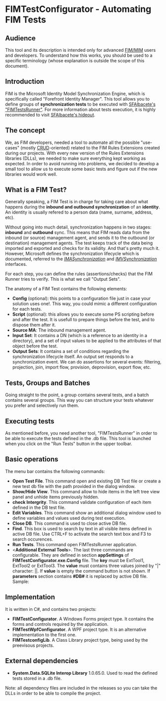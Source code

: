 # FIMTestConfigurator - Automating FIM Tests

## Audience
This tool and its description is intended only for advanced [FIM/MIM](https://en.wikipedia.org/wiki/Forefront_Identity_Manager) users and developers. To understand how this works, you should be used to a specific terminology (whose explanation is outside the scope of this document).

## Introduction
FIM is the Microsoft Identity Model Synchronization Engine, which is specifically called "Forefront Identity Manager".
This tool allows you to define groups of **synchronization tests** to be executed with [SFAlbacete's "FIMTestsRunner"](https://github.com/sfalbacete/FIMTestsRunner). For more information about tests execution, it is highly recommended to visit [SFAlbacete's hideout](https://github.com/sfalbacete).

## The concept
We, as FIM developers, needed a tool to automate all the possible "use-cases" (mostly [CRUD](https://en.wikipedia.org/wiki/Create,_read,_update_and_delete)-oriented) related to the FIM Rules Extensions created during our projects. With every new version of the Rules Extensions libraries (DLLs), we needed to make sure everything kept working as expected. In order to avoid running into problems, we decided to develop a small tool to allow us to execute some basic tests and figure out if the new libraries would work well.

## What is a FIM Test?
Generally speaking, a FIM Test is in charge for taking care about what happens during the **inbound and outbound synchronization** of an **identity**. An identity is usually refered to a person data (name, surname, address, etc).

Without going into much detail, synchronization happens in two stages: **inbound** and **outbound** sync. This means that FIM reads data from the inbound (or source) management agent, and sends it to the outbound (or destination) management agents. The test keeps track of the data being imported and exported and checks for its validity. And that's pretty much it.
However, Microsoft defines the synchronization lifecycle which is documented, referred to the [*IMASynchronization*](https://docs.microsoft.com/en-us/previous-versions/windows/desktop/identity-lifecycle-manager/ms696509(v%3Dvs.85)) and [*IMVSynchronization*](https://docs.microsoft.com/en-us/previous-versions/windows/desktop/identity-lifecycle-manager/ms696525(v%3Dvs.85)) interfaces.

For each step, you can define the rules (assertions/checks) that the FIM Runner tries to verify. This is what we call "Output Sets".

The anatomy of a FIM Test contains the following elements:
- **Config** (optional): this points to a configuration file just in case your solution uses one!. This way, you could mimic a different configuration for each tests.
- **Script** (optional): this allows you to execute some PS scripting before and after the test. It is usefull to prepare things before the test, and to dispose them after it.
- **Source MA**: The inbound management agent.
- **Input Set**: It contains a DN (which is a reference to an identity in a directory), and a set of input values to be applied to the attributes of that object before the test.
- **Output Sets**: It contains a set of conditions regarding the synchronization lifecycle itself. An output set responds to a synchronization event. We can do assertions for several events: filtering, projection, join, import flow, provision, deprovision, export flow, etc.

## Tests, Groups and Batches
Going straight to the point, a group contains several tests, and a batch contains several groups. This way you can structure your tests whatever you prefer and selectively run them.

## Executing tests
As mentioned before, you need another tool, "FIMTestsRunner" in order to be able to execute the tests defined in the .db file.
This tool is launched when you click on the "Run Tests" button in the upper toolbar.

## Basic operations
The menu bar contains the following commands:
- **Open Test File**. This command open and existing DB Test file or create a new test db file with the path provided in the dialog window.
- **Show/Hide View**. This command allow to hide items in the left tree view panel and unhide items previously hidden.
- **check Intergrity**. This command validate configuration of each item defined in the DB test file. 
- **Edit Variables**. This command show an additional dialog window used to define variables and values used during test execution.
- **Close DB**. This command is used to close active DB file.
- **Find**. This box is used to search by text in all visible items defined in active DB file. Use CTRL+F to activate the search text box and F3 to search occurences.
- **Run Tests**. This command open FIMTestsRunner application.
- <**Additional External Tools**>. The last three commands are configurable. They are defined in section **appSettings** of **FIMTestConfigurator.exe.Config** file. The **key** must be ExtTool1, ExtTool2 or ExtTool3. The **value** must contains three values joined by "|" character: <text to display>|<path to the application>|<parameters>. If **value** is empty the command button is not shown. If **parameters** section contains **#DB#** it is replaced by active DB file. Sample:
    <add key="ExtTool1" value="FIM Sync Div|D:\Util\FIMSyncTool\Div\FIMSyncTest.exe|" />
    <add key="ExtTool2" value="FIM Sync Nat|D:\Util\FIMSyncTool\Nat\FIMSyncTest.exe|" />
    <add key="ExtTool3" value="FIM Config Files|D:\Util\Notepad++\notepad++.exe|-multiInst -nosession &quot;D:\FIMSynchronization\Synchronization Service\Extensions\config*.xml&quot;  &quot;D:\FIMSynchronization\Synchronization Service\Extensions\configurationsToLoad.txt&quot;" />


## Implementation
It is written in C#, and contains two projects:
- **FIMTestConfigurator**. A Windows Forms project type. It contains the  forms and controls required by the application.
- **FIMTestWpfConfigurator**. A WPF project type. It is an alternative implementation to the first one.
- **FIMTestconfigLib**. A Class Library project type, being used by the preevisous projects.

## External dependencies
- **System.Data.SQLite Interop Library** 1.0.65.0. Used to read the defined tests stored in a .db file.

Note: all dependency files are included in the releases so you can take the DLLs in order to be able to compile the project.
